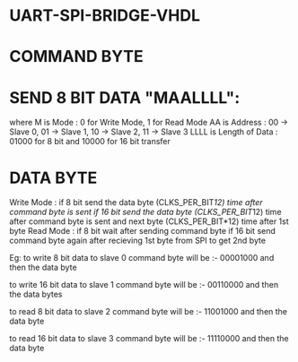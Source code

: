 # UART-SPI-BRIDGE-VHDL

# COMMAND BYTE
# SEND 8 BIT DATA  "MAALLLL":
   where M is Mode              : 0 for Write Mode, 1 for Read Mode
         AA  is Address         : 00 -> Slave 0, 01 -> Slave 1, 10 -> Slave 2, 11 -> Slave 3
         LLLL is Length of Data : 01000 for 8 bit and 10000 for 16 bit transfer
         

# DATA BYTE
  Write Mode :
    if 8 bit send the data byte  (CLKS_PER_BIT*12) time after command byte is sent
    if 16 bit send the data byte  (CLKS_PER_BIT*12) time after command byte is sent and next byte (CLKS_PER_BIT*12) time after 1st byte
 Read Mode   :
    if 8 bit  wait after   sending command byte
    if 16 bit send command byte again after recieving 1st byte from SPI to get 2nd byte
    
    
Eg:
  to write 8 bit data to slave 0
    command byte will be :- 00001000
    and then the data byte
    
 
  to write 16 bit data to slave 1
    command byte will be :- 00110000
    and then the data bytes 
    
 
  to read 8 bit data to slave 2
    command byte will be :- 11001000
    and then the data byte   
    
 
 
  to read 16 bit data to slave 3
    command byte will be :- 11110000
    and then the data byte
    
    
   
